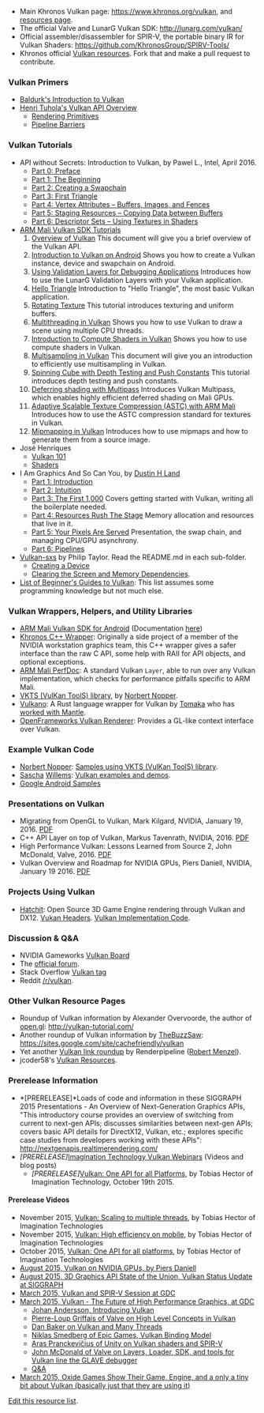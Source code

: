 

-   Main Khronos Vulkan page: <https://www.khronos.org/vulkan>, and
    [resources page](https://www.khronos.org/vulkan/resources).
-   The official Valve and LunarG Vulkan
    SDK: <http://lunarg.com/vulkan/>
-   Official assembler/disassembler for SPIR-V, the portable binary IR
    for Vulkan Shaders: <https://github.com/KhronosGroup/SPIRV-Tools/>
-   Khronos official [Vulkan
    resources](https://github.com/KhronosGroup/Khronosdotorg/tree/master/api/vulkan).
    Fork that and make a pull request to contribute.

### Vulkan Primers
-   [Baldurk's Introduction to Vulkan](https://renderdoc.org/vulkan-in-30-minutes.html)
-   [Henri Tuhola's Vulkan API Overview](http://boxbase.org/entries/2016/feb/22/vulkan-api-overview)
    -    [Rendering Primitives](http://boxbase.org/entries/2016/feb/29/vulkan-api-overview-2)
    -    [Pipeline Barriers](http://boxbase.org/entries/2016/mar/7/vulkan-api-overview-3)

### Vulkan Tutorials

-   API without Secrets: Introduction to Vulkan, by Pawel L., Intel, April 2016.
    -   [Part 0: Preface](https://software.intel.com/en-us/articles/api-without-secrets-introduction-to-vulkan-preface)
    -   [Part 1: The Beginning](https://software.intel.com/en-us/articles/api-without-secrets-introduction-to-vulkan-part-1)
    -   [Part 2: Creating a Swapchain](https://software.intel.com/en-us/articles/api-without-secrets-introduction-to-vulkan-part-2)
    -   [Part 3: First Triangle](https://software.intel.com/en-us/articles/api-without-secrets-introduction-to-vulkan-part-3)
    -   [Part 4: Vertex Attributes – Buffers, Images, and Fences](https://software.intel.com/en-us/articles/api-without-secrets-introduction-to-vulkan-part-4)
    -   [Part 5: Staging Resources – Copying Data between Buffers](https://software.intel.com/en-us/articles/api-without-secrets-introduction-to-vulkan-part-5)
    -   [Part 6: Descriptor Sets – Using Textures in Shaders](https://software.intel.com/en-us/articles/api-without-secrets-introduction-to-vulkan-part-6)
-   [ARM Mali Vulkan SDK Tutorials](https://arm-software.github.io/vulkan-sdk/tutorials.html)
    1.  [Overview of Vulkan](https://arm-software.github.io/vulkan-sdk/vulkan_intro.html)
        This document will give you a brief overview of the Vulkan API.
    2.  [Introduction to Vulkan on Android](https://arm-software.github.io/vulkan-sdk/creating_vulkan_window.html)
        Shows you how to create a Vulkan instance, device and swapchain on Android.
    3.  [Using Validation Layers for Debugging Applications](https://arm-software.github.io/vulkan-sdk/_validation_layer.html)
        Introduces how to use the LunarG Validation Layers with your Vulkan application.
    4.  [Hello Triangle](https://arm-software.github.io/vulkan-sdk/hello_triangle.html)
        Introduction to "Hello Triangle", the most basic Vulkan application.
    5.  [Rotating Texture](https://arm-software.github.io/vulkan-sdk/rotating_texture.html)
        This tutorial introduces texturing and uniform buffers.
    6.  [Multithreading in Vulkan](https://arm-software.github.io/vulkan-sdk/multithreading.html)
        Shows you how to use Vulkan to draw a scene using multiple CPU threads.
    7.  [Introduction to Compute Shaders in Vulkan](https://arm-software.github.io/vulkan-sdk/basic_compute.html)
        Shows you how to use compute shaders in Vulkan.
    8.  [Multisampling in Vulkan](https://arm-software.github.io/vulkan-sdk/multisampling.html)
        This document will give you an introduction to efficiently use multisampling in Vulkan.
    9.  [Spinning Cube with Depth Testing and Push Constants](https://arm-software.github.io/vulkan-sdk/spinning_cube.html)
        This tutorial introduces depth testing and push constants.
    10.  [Deferring shading with Multipass](https://arm-software.github.io/vulkan-sdk/multipass.html)
        Introduces Vulkan Multipass, which enables highly efficient deferred shading on Mali GPUs.
    11.  [Adaptive Scalable Texture Compression (ASTC) with ARM Mali](https://arm-software.github.io/vulkan-sdk/_a_s_t_c.html)
        Introduces how to use the ASTC compression standard for textures in Vulkan.
    12.  [Mipmapping in Vulkan](https://arm-software.github.io/vulkan-sdk/mipmapping.html)
        Introduces how to use mipmaps and how to generate them from a source image.
-   José Henriques
    -   [Vulkan 101](http://www.jhenriques.net/development.html)  
    -   [Shaders](http://www.jhenriques.net/vulkan_shaders.html)
-   I Am Graphics And So Can You, by [Dustin H Land](https://www.fasterthan.life/contact)
    - [Part 1: Introduction](https://www.fasterthan.life/blog/2017/7/11/i-am-graphics-and-so-can-you-part-1)
    - [Part 2: Intuition](https://www.fasterthan.life/blog/2017/7/11/i-am-graphics-and-so-can-you-part-2-intuition)
    - [Part 3: The First 1,000](https://www.fasterthan.life/blog/2017/7/12/i-am-graphics-and-so-can-you-part-3-breaking-ground)
      Covers getting started with Vulkan, writing all the boilerplate needed.
    - [Part 4: Resources Rush The Stage](https://www.fasterthan.life/blog/2017/7/13/i-am-graphics-and-so-can-you-part-4-)
      Memory allocation and resources that live in it.
    - [Part 5: Your Pixels Are Served](https://www.fasterthan.life/blog/2017/7/22/i-am-graphics-and-so-can-you-part-5-your-pixels-are-served) Presentation, the swap chain, and managing CPU/GPU asynchrony.    
    - [Part 6: Pipelines](https://www.fasterthan.life/blog/2017/7/24/i-am-graphics-and-so-can-you-part-6-pipelines)
-   [Vulkan-sxs](https://github.com/philiptaylor/vulkan-sxs) by Philip Taylor. Read the README.md in each sub-folder.
    -   [Creating a Device](https://github.com/philiptaylor/vulkan-sxs/blob/master/01-device/README.md)
    -   [Clearing the Screen and Memory Dependencies](https://github.com/philiptaylor/vulkan-sxs/blob/master/04-clear/README.md).
-   [List of Beginner's Guides to Vulkan](https://www.khronos.org/blog/beginners-guide-to-vulkan):
    This list assumes some programming knowledge but not much else. 

### Vulkan Wrappers, Helpers, and Utility Libraries

-   [ARM Mali Vulkan SDK for Android](https://github.com/ARM-software/vulkan-sdk)
    (Documentation [here](https://arm-software.github.io/vulkan-sdk/index.html))
-   [Khronos C++ Wrapper](https://github.com/KhronosGroup/Vulkan-Hpp/blob/master/README.md):
    Originally a side project of a member of the NVIDIA workstation graphics team,
    this C++ wrapper gives a safer interface than the raw C API,
    some help with RAII for API objects, and optional exceptions.
-   [ARM Mali PerfDoc](https://github.com/ARM-software/perfdoc):
    A standard Vulkan `Layer`, able to run over any Vulkan implementation,
    which checks for performance pitfalls specific to ARM Mali.
-   [VKTS (VulKan ToolS) library](https://github.com/McNopper/Vulkan),
    by [Norbert Nopper](https://twitter.com/McNopper).
-   [Vulkano](https://github.com/tomaka/vulkano): A Rust language
    wrapper for Vulkan by [Tomaka](https://www.reddit.com/user/tomaka17)
    who has [worked with Mantle](https://github.com/tomaka/mantle-demo).
-   [OpenFrameworks Vulkan Renderer](https://forum.openframeworks.cc/t/vulkan-renderer/23800):
    Provides a GL-like context interface over Vulkan.   

### Example Vulkan Code

-   [Norbert Nopper](https://twitter.com/McNopper): [Samples using VKTS
    (VulKan ToolS) library](https://github.com/McNopper/Vulkan).
-   [Sascha](http://www.saschawillems.de/)
    [Willems](https://twitter.com/SaschaWillems2): [Vulkan examples and
    demos](https://github.com/SaschaWillems/Vulkan).
-   [Google Android Samples](https://github.com/googlesamples/android-vulkan-tutorials)

### Presentations on Vulkan
 - Migrating from OpenGL to Vulkan, Mark Kilgard, NVIDIA, January 19, 2016. [PDF](http://on-demand.gputechconf.com/gtc/2016/events/vulkanday/Migrating_from_OpenGL_to_Vulkan.pdf)
 - C++ API Layer on top of Vulkan, Markus Tavenrath, NVIDIA, 2016. [PDF](http://on-demand.gputechconf.com/gtc/2016/events/vulkanday/Vulkan_C++.pdf)
 - High Performance Vulkan: Lessons Learned from Source 2, John McDonald, Valve, 2016. [PDF](http://on-demand.gputechconf.com/gtc/2016/events/vulkanday/High_Performance_Vulkan.pdf)
 - Vulkan Overview and Roadmap for NVIDIA GPUs, Piers Daniell, NVIDIA, January 19 2016. [PDF](https://developer.nvidia.com/sites/default/files/akamai/gameworks/VulkanDevDaypdaniel.pdf)

### Projects Using Vulkan
-   [Hatchit](https://github.com/thirddegree/Hatchit): Open Source 3D Game Engine rendering through Vulkan and DX12. [Vukan Headers](https://github.com/thirddegree/HatchitGraphics/tree/master/include/vulkan). [Vulkan Implementation Code](https://github.com/thirddegree/HatchitGraphics/tree/master/source/vulkan).

### Discussion & Q&A

-   NVIDIA Gameworks [Vulkan
    Board](https://devtalk.nvidia.com/default/board/166/)
-   The [official
    forum](https://www.khronos.org/message_boards/forumdisplay.php/114-Vulkan-High-Efficiency-GPU-Graphics-and-Compute).
-   Stack Overflow [Vulkan
    tag](http://stackoverflow.com/questions/tagged/vulkan)
-   Reddit [/r/vulkan](https://www.reddit.com/r/vulkan/).

### Other Vulkan Resource Pages

-   Roundup of Vulkan information by Alexander Overvoorde, the author of
    [open.gl](https://open.gl/): <http://vulkan-tutorial.com/>
-   Another roundup of Vulkan information by
    [TheBuzzSaw](https://www.reddit.com/user/TheBuzzSaw):
    <https://sites.google.com/site/cachefriendly/vulkan>
-   Yet another [Vulkan link
    roundup](http://renderingpipeline.com/2015/03/vulkan-links) by
    Renderpipeline ([Robert
    Menzel](https://twitter.com/renderpipeline)).
-   jcoder58's [Vulkan Resources](https://github.com/jcoder58/VulkanResources).

### Prerelease Information
-   *[PRERELEASE]*Loads of code and information in these SIGGRAPH 2015
    Presentations - An Overview of Next-Generation Graphics APIs, "This
    introductory course provides an overview of switching from current
    to next-gen APIs; discusses similarities between next-gen APIs;
    covers basic API details for DirectX12, Vulkan, etc.; explores
    specific case studies from developers working with these APIs":
    <http://nextgenapis.realtimerendering.com/>
-   *[PRERELEASE]*[Imagination Technology Vulkan
    Webinars](http://blog.imgtec.com/powervr/5-new-webinars-on-the-vulkan-api)
    (Videos and blog posts)
    -   *[PRERELEASE]*[Vulkan: One API for all
        Platforms](http://blog.imgtec.com/powervr/vulkan-one-api-for-all-platforms),
        by Tobias Hector of Imagination Technology, October 19th 2015.

#### Prerelease Videos

-   November 2015, [Vulkan: Scaling to multiple
    threads](https://www.youtube.com/watch?v=s3ub6iVThro&t=2m35s), by
    Tobias Hector of Imagination Technologies
-   November 2015, [Vulkan: High efficiency on
    mobile](https://www.youtube.com/watch?v=4exq7Pb0XRo), by Tobias
    Hector of Imagination Technologies
-   October 2015, [Vulkan: One API for all
    platforms](https://www.youtube.com/watch?v=eDp7CFw-UPE), by Tobias
    Hector of Imagination Technologies
-   [August 2015, Vulkan on NVIDIA GPUs, by Piers
    Daniell](https://www.youtube.com/watch?v=NqensKmmRfE)
-   [August 2015, 3D Graphics API State of the Union, Vulkan Status
    Update at
    SIGGRAPH](https://www.youtube.com/watch?v=quNsdYfWXfM&t=55m21s)
-   [March 2015, Vulkan and SPIR-V Session at
    GDC](https://www.youtube.com/watch?v=qKbtrVEhaw8)
-   [March 2015, Vulkan - The Future of High Performance Graphics, at
    GDC](https://www.youtube.com/watch?v=QF7gENO6CI8&)
    -   [Johan Andersson, Introducing
        Vulkan](https://www.youtube.com/watch?v=QF7gENO6CI8&t=03m10s)
    -   [Pierre-Loup Griffais of Valve on High Level Concepts in
        Vulkan](https://www.youtube.com/watch?v=QF7gENO6CI8&t=08m42s)
    -   [Dan Baker on Vulkan and Many
        Threads](https://www.youtube.com/watch?v=QF7gENO6CI8&t=20m0s)
    -   [Niklas Smedberg of Epic Games, Vulkan Binding
        Model](https://www.youtube.com/watch?v=QF7gENO6CI8&t=32m38s)
    -   [Aras Pranckevičius of Unity on Vulkan shaders and
        SPIR-V](https://www.youtube.com/watch?v=QF7gENO6CI8&t=39m36s)
    -   [John McDonald of Valve on Layers, Loader, SDK, and tools for
        Vulkan line the GLAVE
        debugger](https://www.youtube.com/watch?v=QF7gENO6CI8&t=50m33s)
    -   [Q&A](https://www.youtube.com/watch?v=QF7gENO6CI8&t=63m35s)
-   [March 2015, Oxide Games Show Their Game, Engine, and a only a tiny
    bit about Vulkan (basically just that they are using
    it)](https://www.youtube.com/watch?v=ljeBu7-vKI4&t=1m32s)

[Edit this resource list](https://github.com/ahcox/ahcox.com/edit/master/vulkan/resources.md).
